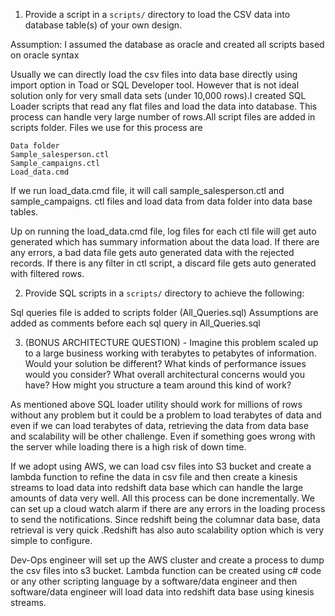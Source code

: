  
1. Provide a script in a `scripts/` directory to load the CSV data into database table(s) of your own design.

Assumption: I assumed the database as oracle and created all scripts based on oracle syntax

Usually we can directly load the csv files into data base directly using import option in Toad or SQL Developer tool. 
However that is not ideal solution only for very small data sets (under 10,000 rows).I created SQL Loader scripts that read any flat files and load the data into database. 
This process can handle very large number of rows.All script files are added in scripts folder. Files we use for this process are


```
Data folder
Sample_salesperson.ctl
Sample_campaigns.ctl
Load_data.cmd
```
If we run load_data.cmd file, it will call sample_salesperson.ctl and sample_campaigns.
ctl files and load data from data folder into data base tables. 

Up on running the load_data.cmd file, log files for each ctl file will get auto generated which has summary information about the data load. 
If there are any errors, a bad data file gets auto generated data with the rejected records. If there is any filter in ctl script, a discard file gets auto generated with filtered rows.



2. Provide SQL scripts in a `scripts/` directory to achieve the following:

Sql queries file is added to scripts folder (All_Queries.sql)
Assumptions are added as comments before each sql query in All_Queries.sql



3. (BONUS ARCHITECTURE QUESTION) - Imagine this problem scaled up to a large business working with terabytes to petabytes of information.  Would your solution be different? 
What kinds of performance issues would you consider?  What overall architectural concerns would you have?  How might you structure a team around this kind of work?  

As mentioned above SQL loader utility should work for millions of rows without any problem 
but it could be a problem to load terabytes of data and even if we can load terabytes of data, retrieving the data from data base and scalability will be other challenge. 
Even if something goes wrong with the server while loading there is a high risk of down time.

If we adopt using AWS, we can load csv files into S3 bucket and create a lambda function to refine the data in csv file and then create a kinesis streams to load data into redshift data base which can handle the large amounts of data very well. 
All this process can be done incrementally. We can set up a cloud watch alarm if there are any errors in the loading process to send the notifications. Since redshift being the columnar data base, data retrieval is very quick .Redshift has also auto scalability option which is very simple to configure.

Dev-Ops engineer will set up the AWS cluster and create a process to dump the csv files into s3 bucket. 
Lambda function can be created using c# code or any other scripting language by a software/data engineer and then software/data engineer will load data into redshift data base using kinesis streams.

